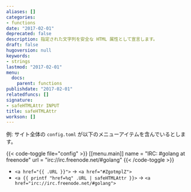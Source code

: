 ```yaml
---
aliases: []
categories:
- functions
date: "2017-02-01"
deprecated: false
description: 指定された文字列を安全な HTML 属性として宣言します。
draft: false
hugoversion: null
keywords:
- strings
lastmod: "2017-02-01"
menu:
  docs:
    parent: functions
publishdate: "2017-02-01"
relatedfuncs: []
signature:
- safeHTMLAttr INPUT
title: safeHTMLAttr
workson: []
---
```


例: サイト全体の `config.toml` が以下のメニューアイテムを含んでいるとします。

{{< code-toggle file="config" >}}
[[menu.main]]
    name = "IRC: #golang at freenode"
    url = "irc://irc.freenode.net/#golang"
{{< /code-toggle >}}

* <span class="bad">`<a href="{{ .URL }}">` &rarr; `<a href="#ZgotmplZ">`</span>
* <span class="good">`<a {{ printf "href=%q" .URL | safeHTMLAttr }}>` &rarr; `<a href="irc://irc.freenode.net/#golang">`</span>
